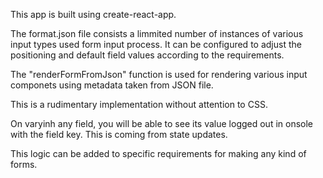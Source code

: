 This app is built using create-react-app.

The format.json file consists a limmited number of instances of various input types used form input process. It can be configured to adjust the positioning and default field values according to the requirements.

The "renderFormFromJson" function is used for rendering various input componets using metadata taken from JSON file. 

This is a rudimentary implementation without attention to CSS.

On varyinh any field, you will be able to see its value logged out in onsole with the field key. This is coming from state updates.

This logic can be added to specific requirements for making any kind of forms.